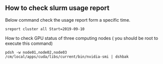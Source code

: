 ## How to check slurm usage report

Below command check the usage report form a specific time.
```shell
sreport cluster all Start=2019-09-10
```

How to check GPU status of three computing nodes ( you should be root to execute this command)
```shell
pdsh -w node01,node02,node03 /cm/local/apps/cuda/libs/current/bin/nvidia-smi | dshbak
```